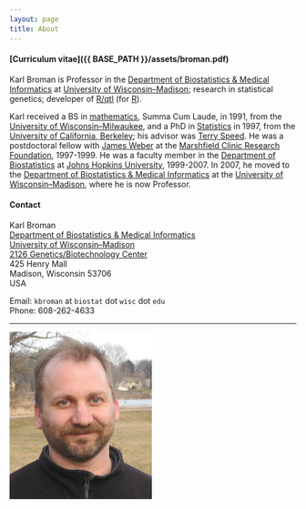 ```yaml
---
layout: page
title: About
---
```


#### [Curriculum vitae]({{ BASE_PATH }}/assets/broman.pdf)

Karl Broman is Professor in the
[Department of Biostatistics &amp; Medical Informatics](http://www.biostat.wisc.edu)
at [University of Wisconsin&ndash;Madison](http://www.wisc.edu);
research in statistical genetics; developer of
[R/qtl](http://www.rqtl.org) (for [R](http://www.r-project.org)).

Karl received a BS in [mathematics](http://www4.uwm.edu/letsci/math/),
Summa Cum Laude, in 1991, from the 
[University of Wisconsin&ndash;Milwaukee](http://uwm.edu/), and a
PhD in [Statistics](http://www.stat.berkeley.edu) in 1997, from the
[University of California, Berkeley](http://berkeley.edu); his advisor was
[Terry Speed](http://www.wehi.edu.au/faculty_members/professor_terry_speed).
He was a postdoctoral fellow with [James Weber](https://www.preventiongenetics.com/about-us/senior-staff/) at the
[Marshfield Clinic Research Foundation](http://research.marshfieldclinic.org),
1997-1999. He
was a faculty member in the [Department of Biostatistics](http://www.biostat.jhsph.edu) at [Johns
Hopkins University](http://www.jhsph.edu), 1999-2007. In 2007, he moved to the
[Department of Biostatistics &amp; Medical Informatics](http://www.biostat.wisc.edu)
at the [University of Wisconsin&ndash;Madison](http://www.wisc.edu),
where he is now Professor.

#### Contact

Karl Broman<br>
[Department of Biostatistics &amp;  Medical Informatics](http://www.bisotat.wisc.edu)<br>
[University of Wisconsin&ndash;Madison](http://www.wisc.edu)<br>
[2126 Genetics/Biotechnology Center](http://map.wisc.edu/s/2tie3nen)<br>
425 Henry Mall<br>
Madison, Wisconsin 53706<br>
USA

Email: `kbroman` at `biostat` dot `wisc` dot `edu`<br>
Phone: 608-262-4633<br>

---

[![Karl Broman](../assets/pics/karl_2014-03-30_smcrop.jpg)](../assets/pics/karl_2014-03-30_crop.jpg)
